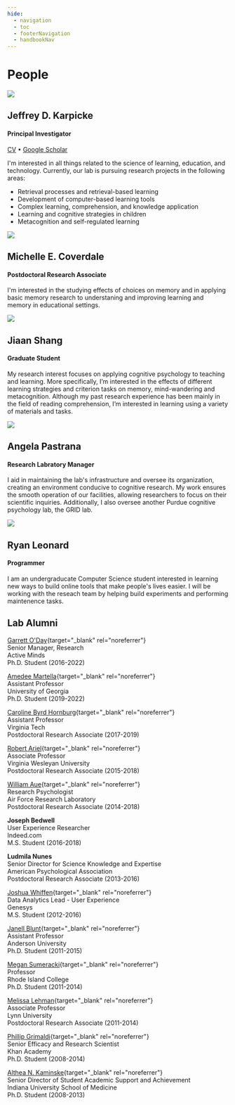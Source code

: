 ```yaml
---
hide:
  - navigation
  - toc
  - footerNavigation
  - handbookNav
---
```


<style>
  .md-content__button {
    display: none;
  }
</style>

# People

<div class="people-row">
    <img src="../img/karpicke.jpg" class="people-img">
    <div>
    <h2>Jeffrey D. Karpicke</h2>
    <h4>Principal Investigator</h4>
    <a href="../downloads/Karpicke_Vita.pdf" rel="noreferrer" target="_blank">CV</a> •
    <a href="https://scholar.google.com/citations?user=5t5lgCgAAAAJ" rel="noreferrer" target="_blank">Google Scholar</a>
    <p>I'm interested in all things related to the science of learning, education, and technology. Currently, our lab is pursuing
    research projects in the following areas:
    <ul>
        <li>Retrieval processes and retrieval-based learning</li>
        <li>Development of computer-based learning tools</li>
        <li>Complex learning, comprehension, and knowledge application</li>
        <li>Learning and cognitive strategies in children</li>
        <li>Metacognition and self-regulated learning</li>
    </ul></p>
    </div>
</div>

<div class="people-row">
    <img src="../img/coverdale.jpg" class="people-img">
    <div>
    <h2>Michelle E. Coverdale</h2>
    <h4>Postdoctoral Research Associate</h4>
    <p>I'm interested in the studying effects of choices on memory and in applying basic memory research to understaning and improving learning and memory in educational settings. </p>
    </div>
</div>

<div class="people-row">
    <img src="../img/shang.jpeg" class="people-img">
    <div>
    <h2>Jiaan Shang</h2>
    <h4>Graduate Student</h4>
    <p>My research interest focuses on applying cognitive psychology to teaching and learning. More specifically, I’m interested in the effects of different learning strategies and criterion tasks on memory, mind-wandering and metacognition. Although my past research experience has been mainly in the field of reading comprehension, I’m interested in learning using a variety of materials and tasks. </p>
    </div>
</div>

<div class="people-row">
    <img src="../img/angela.jpeg" class="people-img">
    <div>
    <h2>Angela Pastrana</h2>
    <h4>Research Labratory Manager</h4>
    <p>I aid in maintaining the lab's infrastructure and oversee its organization, creating an environment conducive to cognitive research.  My work ensures the smooth operation of our facilities, allowing researchers to focus on their scientific inquiries. Additionally, I also oversee another Purdue cognitive psychology lab, the GRID lab.</p>
    </div>
</div>

<div class="people-row">
    <img src="../img/leonard.png" class="people-img">
    <div>
    <h2>Ryan Leonard</h2>
    <h4>Programmer</h4>
    <p>I am an undergraducate Computer Science student interested in learning new ways to build online tools that make people's lives easier. 
    I will be working with the reseach team by helping build experiments and performing maintenence tasks.</p>
    </div>
</div>

## Lab Alumni

[Garrett O'Day](https://www.linkedin.com/in/garrett-oday/){target="\_blank" rel="noreferrer"}<br>
Senior Manager, Research <br>
Active Minds <br>
Ph.D. Student (2016-2022)<br>

[Amedee Martella](https://mayerlab.psych.ucsb.edu/people/amedee-martella){target="\_blank" rel="noreferrer"}<br>
Assistant Professor<br>
University of Georgia<br>
Ph.D. Student (2019-2022)<br>

[Caroline Byrd Hornburg](https://sites.google.com/view/caroline-byrd-hornburg){target="\_blank" rel="noreferrer"}<br>
Assistant Professor<br>
Virginia Tech<br>
Postdoctoral Research Associate (2017-2019)<br>

[Robert Ariel](https://sites.google.com/view/robert-ariel){target="\_blank" rel="noreferrer"}<br>
Associate Professor<br>
Virginia Wesleyan University<br>
Postdoctoral Research Associate (2015-2018)<br>

[William Aue](https://www.linkedin.com/in/william-aue){target="\_blank" rel="noreferrer"}<br>
Research Psychologist<br>
Air Force Research Laboratory<br>
Postdoctoral Research Associate (2014-2018)<br>

**Joseph Bedwell**<br>
User Experience Researcher<br>
Indeed.com<br>
M.S. Student (2016-2018)<br>

**Ludmila Nunes**<br>
Senior Director for Science Knowledge and Expertise<br>
American Psychological Association<br>
Postdoctoral Research Associate (2013-2016)<br>

[Joshua Whiffen](https://www.linkedin.com/in/joshua-whiffen-230618122){target="\_blank" rel="noreferrer"}<br>
Data Analytics Lead - User Experience<br>
Genesys<br>
M.S. Student (2012-2016)<br>

[Janell Blunt](https://anderson.edu/staff/dr-janell-blunt/){target="\_blank" rel="noreferrer"}<br>
Assistant Professor<br>
Anderson University<br>
Ph.D. Student (2011-2015)<br>

[Megan Sumeracki](https://www.ric.edu/people-directory/megan-sumeracki){target="\_blank" rel="noreferrer"}<br>
Professor<br>
Rhode Island College<br>
Ph.D. Student (2011-2014)<br>

[Melissa Lehman](https://www.lynn.edu/campus-directory/melissa-lehman){target="\_blank" rel="noreferrer"}<br>
Associate Professor<br>
Lynn University<br>
Postdoctoral Research Associate (2011-2014)<br>

[Phillip Grimaldi](https://www.linkedin.com/in/phillip-grimaldi){target="\_blank" rel="noreferrer"}<br>
Senior Efficacy and Research Scientist<br>
Khan Academy<br>
Ph.D. Student (2008-2014)<br>

[Althea N. Kaminske](https://medicine.iu.edu/faculty/64171/kaminske-althea){target="\_blank" rel="noreferrer"}<br>
Senior Director of Student Academic Support and Achievement<br>
Indiana University School of Medicine<br>
Ph.D. Student (2008-2013)<br>
<br>
